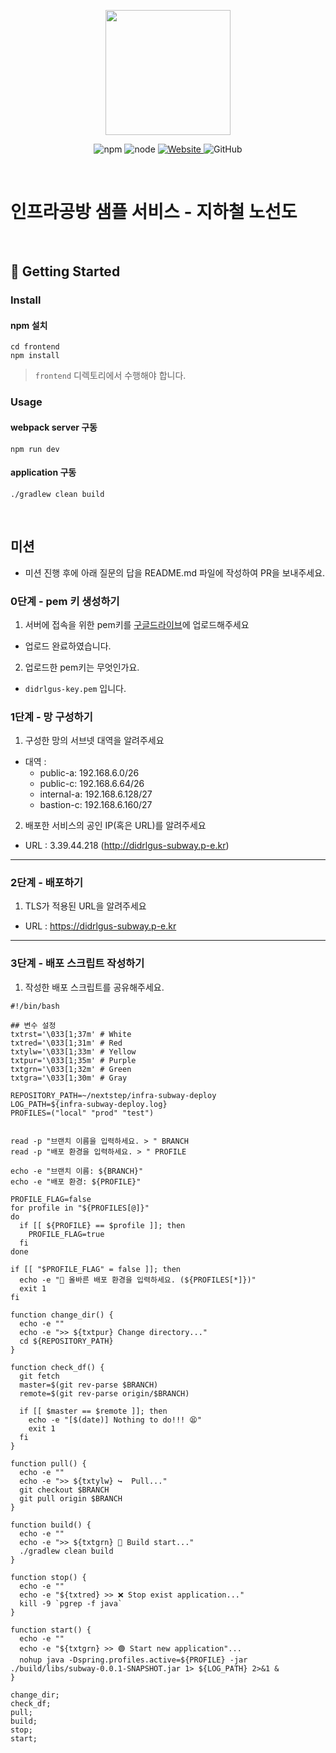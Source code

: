 <p align="center">
    <img width="200px;" src="https://raw.githubusercontent.com/woowacourse/atdd-subway-admin-frontend/master/images/main_logo.png"/>
</p>
<p align="center">
  <img alt="npm" src="https://img.shields.io/badge/npm-%3E%3D%205.5.0-blue">
  <img alt="node" src="https://img.shields.io/badge/node-%3E%3D%209.3.0-blue">
  <a href="https://edu.nextstep.camp/c/R89PYi5H" alt="nextstep atdd">
    <img alt="Website" src="https://img.shields.io/website?url=https%3A%2F%2Fedu.nextstep.camp%2Fc%2FR89PYi5H">
  </a>
  <img alt="GitHub" src="https://img.shields.io/github/license/next-step/atdd-subway-service">
</p>

<br>

# 인프라공방 샘플 서비스 - 지하철 노선도

<br>

## 🚀 Getting Started

### Install
#### npm 설치
```
cd frontend
npm install
```
> `frontend` 디렉토리에서 수행해야 합니다.

### Usage
#### webpack server 구동
```
npm run dev
```
#### application 구동
```
./gradlew clean build
```
<br>

## 미션

* 미션 진행 후에 아래 질문의 답을 README.md 파일에 작성하여 PR을 보내주세요.

### 0단계 - pem 키 생성하기

1. 서버에 접속을 위한 pem키를 [구글드라이브](https://drive.google.com/drive/folders/1dZiCUwNeH1LMglp8dyTqqsL1b2yBnzd1?usp=sharing)에 업로드해주세요
- 업로드 완료하였습니다.
2. 업로드한 pem키는 무엇인가요.
- `didrlgus-key.pem` 입니다.

### 1단계 - 망 구성하기
1. 구성한 망의 서브넷 대역을 알려주세요
- 대역 :
  - public-a: 192.168.6.0/26
  - public-c: 192.168.6.64/26
  - internal-a: 192.168.6.128/27
  - bastion-c: 192.168.6.160/27

2. 배포한 서비스의 공인 IP(혹은 URL)를 알려주세요

- URL : 3.39.44.218 (http://didrlgus-subway.p-e.kr)



---

### 2단계 - 배포하기
1. TLS가 적용된 URL을 알려주세요

- URL : https://didrlgus-subway.p-e.kr

---

### 3단계 - 배포 스크립트 작성하기

1. 작성한 배포 스크립트를 공유해주세요.
```shell
#!/bin/bash

## 변수 설정
txtrst='\033[1;37m' # White
txtred='\033[1;31m' # Red
txtylw='\033[1;33m' # Yellow
txtpur='\033[1;35m' # Purple
txtgrn='\033[1;32m' # Green
txtgra='\033[1;30m' # Gray

REPOSITORY_PATH=~/nextstep/infra-subway-deploy
LOG_PATH=${infra-subway-deploy.log}
PROFILES=("local" "prod" "test")


read -p "브랜치 이름을 입력하세요. > " BRANCH
read -p "배포 환경을 입력하세요. > " PROFILE

echo -e "브랜치 이름: ${BRANCH}"
echo -e "배포 환경: ${PROFILE}"

PROFILE_FLAG=false
for profile in "${PROFILES[@]}"
do
  if [[ ${PROFILE} == $profile ]]; then
    PROFILE_FLAG=true
  fi
done

if [[ "$PROFILE_FLAG" = false ]]; then
  echo -e "🤚 올바른 배포 환경을 입력하세요. (${PROFILES[*]})"
  exit 1
fi

function change_dir() {
  echo -e ""
  echo -e ">> ${txtpur} Change directory..."
  cd ${REPOSITORY_PATH}
}

function check_df() {
  git fetch
  master=$(git rev-parse $BRANCH)
  remote=$(git rev-parse origin/$BRANCH)

  if [[ $master == $remote ]]; then
    echo -e "[$(date)] Nothing to do!!! 😫"
    exit 1
  fi
}

function pull() {
  echo -e ""
  echo -e ">> ${txtylw} ↪️  Pull..."
  git checkout $BRANCH
  git pull origin $BRANCH
}

function build() {
  echo -e ""
  echo -e ">> ${txtgrn} 🔨 Build start..."
  ./gradlew clean build
}

function stop() {
  echo -e ""
  echo -e "${txtred} >> ❌ Stop exist application..."
  kill -9 `pgrep -f java`
}

function start() {
  echo -e ""
  echo -e "${txtgrn} >> 🟢 Start new application"...
  nohup java -Dspring.profiles.active=${PROFILE} -jar ./build/libs/subway-0.0.1-SNAPSHOT.jar 1> ${LOG_PATH} 2>&1 &
}

change_dir;
check_df;
pull;
build;
stop;
start;
```



